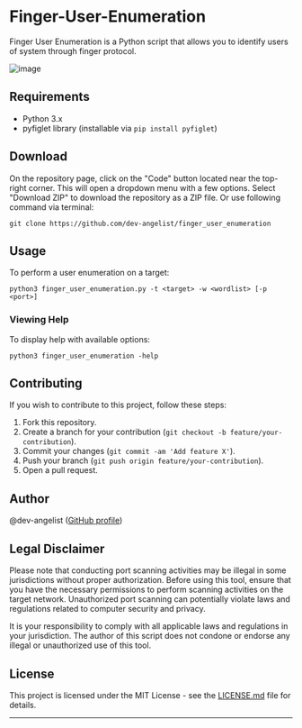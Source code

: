 # Finger-User-Enumeration
Finger User Enumeration is a Python script that allows you to identify users of system through finger protocol.

![image](https://github.com/user-attachments/assets/f2b5f22f-0eec-4eda-8c2f-3c8d28ceeff7)

## Requirements

- Python 3.x
- pyfiglet library (installable via `pip install pyfiglet`)

## Download

On the repository page, click on the "Code" button located near the top-right corner. This will open a dropdown menu with a few options. Select "Download ZIP" to download the repository as a ZIP file. Or use following command via terminal:

```
git clone https://github.com/dev-angelist/finger_user_enumeration
```


## Usage

To perform a user enumeration on a target:

```
python3 finger_user_enumeration.py -t <target> -w <wordlist> [-p <port>]
```

### Viewing Help

To display help with available options:

```
python3 finger_user_enumeration -help
```

## Contributing

If you wish to contribute to this project, follow these steps:

1. Fork this repository.
2. Create a branch for your contribution (`git checkout -b feature/your-contribution`).
3. Commit your changes (`git commit -am 'Add feature X'`).
4. Push your branch (`git push origin feature/your-contribution`).
5. Open a pull request.

## Author

@dev-angelist ([GitHub profile](https://github.com/dev-angelist)) 


## Legal Disclaimer

Please note that conducting port scanning activities may be illegal in some jurisdictions without proper authorization. Before using this tool, ensure that you have the necessary permissions to perform scanning activities on the target network. Unauthorized port scanning can potentially violate laws and regulations related to computer security and privacy.

It is your responsibility to comply with all applicable laws and regulations in your jurisdiction. The author of this script does not condone or endorse any illegal or unauthorized use of this tool.


## License

This project is licensed under the MIT License - see the [LICENSE.md](LICENSE.md) file for details.

--- 

